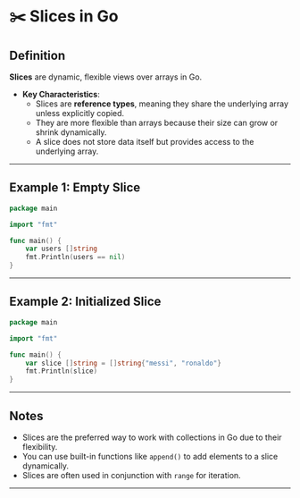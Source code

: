 # ✂️ Slices in Go

## Definition
**Slices** are dynamic, flexible views over arrays in Go.

- **Key Characteristics**:
  - Slices are **reference types**, meaning they share the underlying array unless explicitly copied.
  - They are more flexible than arrays because their size can grow or shrink dynamically.
  - A slice does not store data itself but provides access to the underlying array.

---

## Example 1: Empty Slice

```go
package main

import "fmt"

func main() {
    var users []string
    fmt.Println(users == nil) 
}
```

---

## Example 2: Initialized Slice

```go
package main

import "fmt"

func main() {
    var slice []string = []string{"messi", "ronaldo"}
    fmt.Println(slice) 
}
```

---

## Notes
- Slices are the preferred way to work with collections in Go due to their flexibility.
- You can use built-in functions like `append()` to add elements to a slice dynamically.
- Slices are often used in conjunction with `range` for iteration.

---
